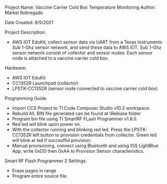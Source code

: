    
  Project Name: Vaccine Carrier Cold Box Temperature Monitoring
  Author: Markel Robregado          
  
  Date Created: 8/5/2021
  
  Project Description:
  - AWS IOT EduKit, collect sensor data via UART from a Texas Instruments Sub 1-Ghz sensor network, 
    and send these data to AWS IOT. Sub 1-Ghz sensor network consist of collector and sensor nodes. 
    Each sensor node is attached to a vaccine carrier cold box.
  
  Hardware:
  - AWS IOT EduKit
  - CC1352R Launchpad (collector)
  - LPSTK-CC1352R (sensor node connected to vaccine carrier cold box)  
  
  Programming Guide
  - Import CCS Project to TI Code Composer Studio v10.3 workspace.
  - Rebuild All. BIN file generated can be found at \Release folder
  - Program bin file using TI SmartRF FLash Programmer v1.8.0.
  - Red led will blink upon power on.
  - With the collector running and blinking red led. Press the LPSTK-CC1352R left button
    to provision credentials from collector. Green led will blink at led if succesfful provision.
  - Manual provisioning, connect using Bluetooth and using IOS LightBlue App, write 0xDD then 0xAA
    to Provision Sensor characteristics.  
	
  Smart RF Flash Programmer 2 Settings:
  - Erase pages in range
  - Program entire source file.		
